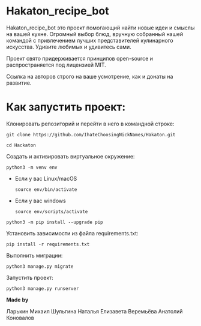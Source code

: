 # Hakaton_recipe_bot 

Hakaton_recipe_bot это проект помогающий найти новые идеи и смыслы на вашей кухне. Огромный выбор блюд, вручную собранный нашей командой с привлечением лучших представителей кулинарного искусства. Удивите любимых и удивитесь сами.

Проект свято придерживается принципов open-source и распространяется под лицензией MIT.

Ссылка на авторов строго на ваше усмотрение, как и донаты на развитие.

# Как запустить проект:

Клонировать репозиторий и перейти в него в командной строке:
```
git clone https://github.com/IhateChoosingNickNames/Hakaton.git
```
```
cd Hackaton
```

Cоздать и активировать виртуальное окружение:

```
python3 -m venv env
```

* Если у вас Linux/macOS

    ```
    source env/bin/activate
    ```

* Если у вас windows

    ```
    source env/scripts/activate
    ```

```
python3 -m pip install --upgrade pip
```

Установить зависимости из файла requirements.txt:

```
pip install -r requirements.txt
```

Выполнить миграции:

```
python3 manage.py migrate
```

Запустить проект:

```
python3 manage.py runserver
```


**Made by**

Ларькин Михаил
Шульгина Наталья
Елизавета Веремьёва
Анатолий Коновалов